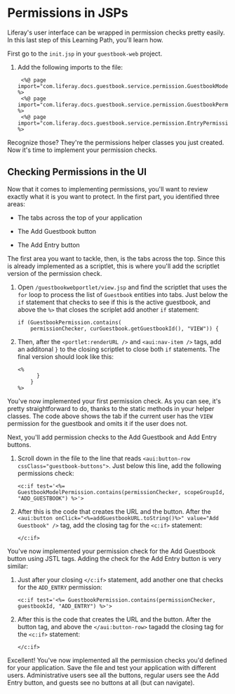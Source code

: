 # Permissions in JSPs

Liferay's user interface can be wrapped in permission checks pretty easily. In
this last step of this Learning Path, you'll learn how. 

First go to the `init.jsp` in your `guestbook-web` project.

1. Add the following imports to the file:

        <%@ page import="com.liferay.docs.guestbook.service.permission.GuestbookModelPermission" %>
        <%@ page import="com.liferay.docs.guestbook.service.permission.GuestbookPermission" %>
        <%@ page import="com.liferay.docs.guestbook.service.permission.EntryPermission" %>

Recognize those? They're the permissions helper classes you just created. Now
it's time to implement your permission checks. 

## Checking Permissions in the UI

Now that it comes to implementing permissions, you'll want to review exactly
what it is you want to protect. In the first part, you identified three areas: 

- The tabs across the top of your application

- The Add Guestbook button

- The Add Entry button

The first area you want to tackle, then, is the tabs across the top. Since this
is already implemented as a scriptlet, this is where you'll add the scriptlet
version of the permission check. 

1.  Open `/guestbookwebportlet/view.jsp` and find the scriptlet that uses the 
    `for` loop to process the list of `Guestbook` entities into tabs. Just 
    below the `if` statement that checks to see if this is the active 
    guestbook, and above the `%>` that closes the scriplet add another `if` 
    statement: 

		if (GuestbookPermission.contains(
			permissionChecker, curGuestbook.getGuestbookId(), "VIEW")) {

2.  Then, after the `<portlet:renderURL />` and `<aui:nav-item />` tags, add
    an additonal `}` to the closing scriptlet to close both `if` statements.
    The final version should look like this: 

        <%
              }
            }
        %>

You've now implemented your first permission check. As you can see, it's pretty
straightforward to do, thanks to the static methods in your helper classes. The
code above shows the tab if the current user has the `VIEW` permission for the
guestbook and omits it if the user does not. 

Next, you'll add permission checks to the Add Guestbook and Add Entry buttons. 

1.  Scroll down in the file to the line that reads `<aui:button-row
    cssClass="guestbook-buttons">`. Just below this line, add the following
    permissions check:

        <c:if test='<%= GuestbookModelPermission.contains(permissionChecker, scopeGroupId, "ADD_GUESTBOOK") %>'>

2.  After this is the code that creates the URL and the button. After the
    `<aui:button onClick="<%=addGuestbookURL.toString()%>" value="Add   Guestbook" />`
    tag, add the closing tag for the `<c:if>` statement: 

        </c:if>

You've now implemented your permission check for the Add Guestbook button using
JSTL tags. Adding the check for the Add Entry button is very similar: 

1.  Just after your closing `</c:if>` statement, add another one that checks for
    the `ADD_ENTRY` permission: 

        <c:if test='<%= GuestbookPermission.contains(permissionChecker, guestbookId, "ADD_ENTRY") %>'>

2.  After this is the code that creates the URL and the button. After the button
    tag, and above the `</aui:button-row>` tagadd the closing tag for the 
    `<c:if>` statement: 

        </c:if>

Excellent! You've now implemented all the permission checks you'd defined for
your application. Save the file and test your application with different users.
Administrative users see all the buttons, regular users see the Add Entry
button, and guests see no buttons at all (but can navigate).
